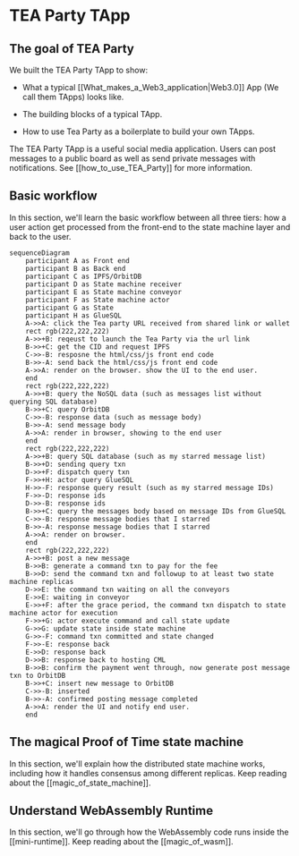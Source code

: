 # TEA Party TApp

## The goal of TEA Party
We built the TEA Party TApp to show: 

- What a typical [[What_makes_a_Web3_application|Web3.0]] App (We call them TApps) looks like.

- The building blocks of a typical TApp.

- How to use Tea Party as a boilerplate to build your own TApps.

The TEA Party TApp is a useful social media application. Users can post messages to a public board as well as send private messages with notifications. See [[how_to_use_TEA_Party]] for more information.

## Basic workflow
In this section, we'll learn the basic workflow between all three tiers: how a user action get processed from the front-end to the state machine layer and back to the user.

```mermaid
sequenceDiagram
	participant A as Front end
	participant B as Back end
	participant C as IPFS/OrbitDB
	participant D as State machine receiver
	participant E as State machine conveyor
	participant F as State machine actor
	participant G as State
	participant H as GlueSQL
	A->>A: click the Tea party URL received from shared link or wallet
	rect rgb(222,222,222)
	A->>+B: reqeust to launch the Tea Party via the url link
	B->>+C: get the CID and request IPFS
	C->>-B: resposne the html/css/js front end code
	B->>-A: send back the html/css/js front end code
	A->>A: render on the browser. show the UI to the end user.
	end
	rect rgb(222,222,222)
	A->>+B: query the NoSQL data (such as messages list without querying SQL database)
	B->>+C: query OrbitDB
	C->>-B: response data (such as message body)
	B->>-A: send message body
	A->>A: render in browser, showing to the end user
	end
	rect rgb(222,222,222)
	A->>+B: query SQL database (such as my starred message list)
	B->>+D: sending query txn
	D->>+F: dispatch query txn
	F->>+H: actor query GlueSQL
	H->>-F: response query result (such as my starred message IDs)
	F->>-D: response ids
	D->>-B: response ids
	B->>+C: query the messages body based on message IDs from GlueSQL
	C->>-B: response message bodies that I starred
	B->>-A: response message bodies that I starred
	A->>A: render on browser. 
	end
	rect rgb(222,222,222)
	A->>+B: post a new message
	B->>B: generate a command txn to pay for the fee
	B->>D: send the command txn and followup to at least two state machine replicas
	D->>E: the command txn waiting on all the conveyors
	E->>E: waiting in conveyor
	E->>+F: after the grace period, the command txn dispatch to state machine actor for execution
	F->>+G: actor execute command and call state update
	G->>G: update state inside state machine 
	G->>-F: command txn committed and state changed
	F->>-E: response back
	E->>D: response back
	D->>B: response back to hosting CML
	B->>B: confirm the payment went through, now generate post message txn to OrbitDB
	B->>+C: insert new message to OrbitDB
	C->>-B: inserted
	B->>-A: confirmed posting message completed
	A->>A: render the UI and notify end user.
	end
```

## The magical Proof of Time state machine
In this section, we'll explain how the distributed state machine works, including how it handles consensus among different replicas.
Keep reading about the [[magic_of_state_machine]].

## Understand WebAssembly Runtime
In this section, we'll go through how the WebAssembly code runs inside the [[mini-runtime]]. 
Keep reading about the [[magic_of_wasm]].
